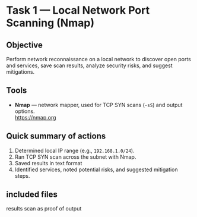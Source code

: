 # Task 1 — Local Network Port Scanning (Nmap)

## Objective
Perform network reconnaissance on a local network to discover open ports and services, save scan results, analyze security risks, and suggest mitigations.

## Tools
- **Nmap** — network mapper, used for TCP SYN scans (`-sS`) and output options.  
  https://nmap.org  

## Quick summary of actions
1. Determined local IP range (e.g., `192.168.1.0/24`).  
2. Ran TCP SYN scan across the subnet with Nmap.  
3. Saved results in text format  
4. Identified services, noted potential risks, and suggested mitigation steps.

## included files 
results scan as proof of output

